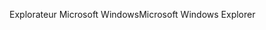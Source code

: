 <span data-ttu-id="80a5c-101">Explorateur Microsoft Windows</span><span class="sxs-lookup"><span data-stu-id="80a5c-101">Microsoft Windows Explorer</span></span>